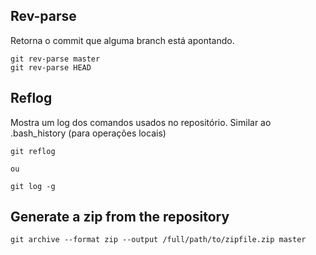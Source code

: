 Rev-parse
---------

Retorna o commit que alguma branch está apontando.

```
git rev-parse master
git rev-parse HEAD

```

Reflog
------

Mostra um log dos comandos usados no repositório. Similar ao
.bash_history (para operações locais)

```
git reflog

ou

git log -g
```


Generate a zip from the repository
----------------------------------

```
git archive --format zip --output /full/path/to/zipfile.zip master 

```
